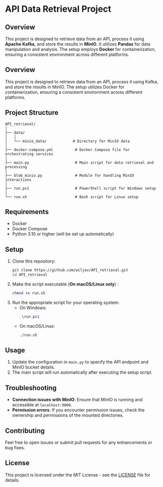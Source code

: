 # API Data Retrieval Project

## Overview
This project is designed to retrieve data from an API, process it using **Apache Kafka**, and store the results in **MinIO**. It utilizes **Pandas** for data manipulation and analysis. The setup employs **Docker** for containerization, ensuring a consistent environment across different platforms.


## Overview
This project is designed to retrieve data from an API, process it using Kafka, and store the results in MinIO. The setup utilizes Docker for containerization, ensuring a consistent environment across different platforms.

## Project Structure
```
API_retrieval/
│
├── data/
│   │
│   └── minio_data/            # Directory for MinIO data
│
├── docker-compose.yml          # Docker Compose file for orchestrating services
│
├── main.py                     # Main script for data retrieval and processing
│
├── blob_minio.py               # Module for handling MinIO interactions
│
├── run.ps1                     # PowerShell script for Windows setup
│
└── run.sh                      # Bash script for Linux setup
```

## Requirements
- Docker
- Docker Compose
- Python 3.10 or higher (will be set up automatically)

## Setup
1. Clone this repository:
   ```bash
   git clone https://github.com/wiljav/API_retrieval.git
   cd API_retrieval
   ```
2. Make the script executable (__On macOS/Linux only__) :
     ```bash
     chmod +x run.sh
     ```
3. Run the appropriate script for your operating system:
   - On Windows:
     ```powershell
     .\run.ps1
     ```
   - On macOS/Linux:
     ```bash
     ./run.sh
     ```

## Usage
1. Update the configuration in `main.py` to specify the API endpoint and MinIO bucket details.
2. The main script will run automatically after executing the setup script.

## Troubleshooting
- **Connection issues with MinIO**: Ensure that MinIO is running and accessible at `localhost:9000`.
- **Permission errors**: If you encounter permission issues, check the ownership and permissions of the mounted directories.

## Contributing
Feel free to open issues or submit pull requests for any enhancements or bug fixes.

## License
This project is licensed under the MIT License - see the [LICENSE](LICENSE) file for details.
